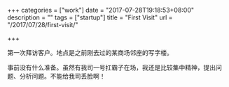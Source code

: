 +++
categories = ["work"]
date = "2017-07-28T19:18:53+08:00"
description = ""
tags = ["startup"]
title = "First Visit"
url = "/2017/07/28/first-visit/"

+++

第一次拜访客户。地点是之前刚去过的某商场邻座的写字楼。

事前没有什么准备。虽然有我司一号扛霸子在场，我还是比较集中精神，提出问
题、分析问题。不能给我司丢脸啊！
